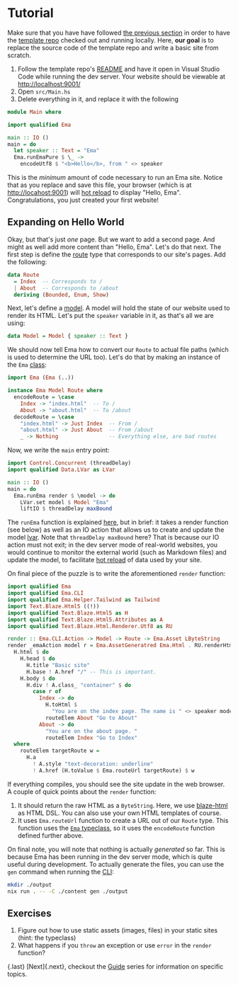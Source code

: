 # Tutorial

Make sure that you have have followed [the previous section](start.md) in order to have the [template repo](https://github.com/srid/ema-template) checked out and running locally. Here, **our goal** is to replace the source code of the template repo and write a basic site from scratch.

1. Follow the template repo's [README](https://github.com/srid/ema-template#getting-started) and have it open in Visual Studio Code while running the dev server. Your website should be viewable at <http://localhost:9001/>
1. Open `src/Main.hs`
1. Delete everything in it, and replace it with the following

```haskell
module Main where

import qualified Ema

main :: IO ()
main = do
  let speaker :: Text = "Ema"
  Ema.runEmaPure $ \_ ->
    encodeUtf8 $ "<b>Hello</b>, from " <> speaker
```

This is the *minimum* amount of code necessary to run an Ema site. Notice that as you replace and save this file, your browser (which is at <http://locahost:9001>) will [hot reload](concepts/hot-reload.md) to display "Hello, Ema". Congratulations, you just created your first website! 

## Expanding on Hello World

Okay, but that's just *one* page. But we want to add a second page. And might as well add more content than "Hello, Ema". Let's do that next. The first step is define the [route](guide/routes.md) type that corresponds to our site's pages. Add the following:

```haskell
data Route
  = Index  -- Corresponds to /
  | About  -- Corresponds to /about
  deriving (Bounded, Enum, Show)
```

Next, let's define a [model](guide/model.md). A model will hold the state of our website used to render its HTML. Let's put the `speaker` variable in it, as that's all we are using:

```haskell
data Model = Model { speaker :: Text }
```

We should now tell Ema how to convert our `Route` to actual file paths (which is used to determine the URL too). Let's do that by making an instance of the `Ema` [class](guide/class.md):

```haskell
import Ema (Ema (..))

instance Ema Model Route where
  encodeRoute = \case
    Index -> "index.html"  -- To /
    About -> "about.html"  -- To /about
  decodeRoute = \case
    "index.html" -> Just Index  -- From /
    "about.html" -> Just About  -- From /about
    _ -> Nothing                -- Everything else, are bad routes
```

Now, we write the `main` entry point:

```haskell
import Control.Concurrent (threadDelay)
import qualified Data.LVar as LVar

main :: IO ()
main = do
  Ema.runEma render $ \model -> do
    LVar.set model $ Model "Ema"
    liftIO $ threadDelay maxBound
```

The `runEma` function is explained [here](guide/class.md), but in brief: it takes a render function (see below) as well as an IO action that allows us to create and update the model [lvar](concepts/lvar.md). Note that `threadDelay maxBound` here? That is because our IO action must not exit; in the dev server mode of real-world websites, you would continue to monitor the external world (such as Markdown files) and update the model, to facilitate [hot reload](concepts/hot-reload.md) of data used by your site.

On final piece of the puzzle is to write the aforementioned `render` function:

```haskell
import qualified Ema
import qualified Ema.CLI
import qualified Ema.Helper.Tailwind as Tailwind
import Text.Blaze.Html5 ((!))
import qualified Text.Blaze.Html5 as H
import qualified Text.Blaze.Html5.Attributes as A
import qualified Text.Blaze.Html.Renderer.Utf8 as RU

render :: Ema.CLI.Action -> Model -> Route -> Ema.Asset LByteString
render _emaAction model r = Ema.AssetGeneratred Ema.Html . RU.renderHtml $
  H.html $ do
    H.head $ do 
      H.title "Basic site"
      H.base ! A.href "/" -- This is important.
    H.body $ do
      H.div ! A.class_ "container" $ do
        case r of
          Index -> do
            H.toHtml $
              "You are on the index page. The name is " <> speaker model
            routeElem About "Go to About"
          About -> do
            "You are on the about page. "
            routeElem Index "Go to Index"
  where
    routeElem targetRoute w =
      H.a 
        ! A.style "text-decoration: underline" 
        ! A.href (H.toValue $ Ema.routeUrl targetRoute) $ w
```

If everything compiles, you should see the site update in the web browser. A couple of quick points about the `render` function:

1. It should return the raw HTML as a `ByteString`. Here, we use [blaze-html](https://hackage.haskell.org/package/blaze-html) as HTML DSL. You can also use your own HTML templates of course.
1. It uses `Ema.routeUrl` function to create a URL out of our `Route` type. This function uses the [`Ema` typeclass](guide/class.md), so it uses the `encodeRoute` function defined further above.

On final note, you will note that nothing is actually *generated* so far. This is because Ema has been running in the dev server mode, which is quite useful during development. To actually generate the files, you can use the `gen` command when running the [CLI](concepts/cli.md):

```sh
mkdir ./output
nix run . -- -C ./content gen ./output
```

## Exercises

1. Figure out how to use static assets (images, files) in your static sites (hint: the typeclass)
2. What happens if you `throw` an exception or use `error` in the `render` function?

{.last}
[Next]{.next}, checkout the [Guide](guide.md) series for information on specific topics.
